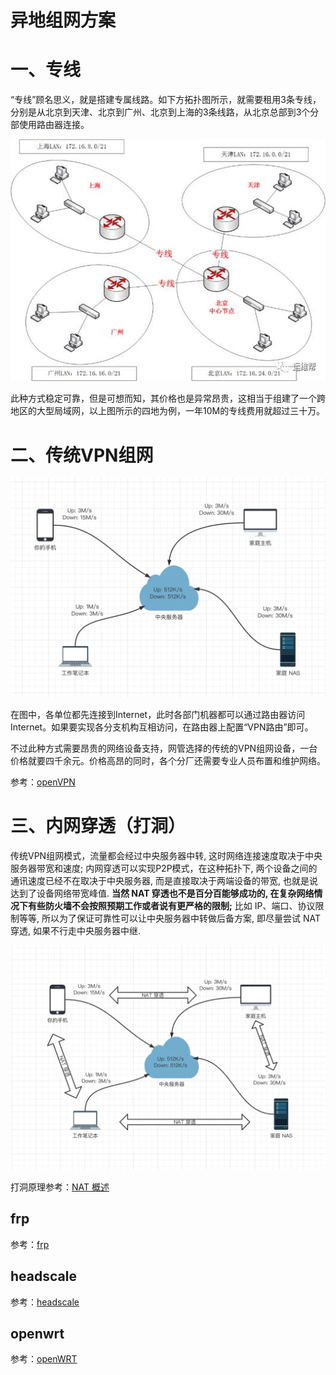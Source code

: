 # 异地组网方案

# 一、专线

“专线”顾名思义，就是搭建专属线路。如下方拓扑图所示，就需要租用3条专线，分别是从北京到天津、北京到广州、北京到上海的3条线路，从北京总部到3个分部使用路由器连接。

![](assets/image-20221224144603012-20230610173812-wuq2d7q.png)

此种方式稳定可靠，但是可想而知，其价格也是异常昂贵，这相当于组建了一个跨地区的大型局域网，以上图所示的四地为例，一年10M的专线费用就超过三十万。

# 二、传统VPN组网

![](assets/image-20221224173621652-20230610173812-6ol4w0p.png)

在图中，各单位都先连接到Internet，此时各部门机器都可以通过路由器访问Internet。如果要实现各分支机构互相访问，在路由器上配置“VPN路由”即可。

不过此种方式需要昂贵的网络设备支持，网管选择的传统的VPN组网设备，一台价格就要四千余元。价格高昂的同时，各个分厂还需要专业人员布置和维护网络。

参考：[openVPN](../开源项目/openVPN.md)

# 三、内网穿透（打洞）

传统VPN组网模式，流量都会经过中央服务器中转, 这时网络连接速度取决于中央服务器带宽和速度;
内网穿透可以实现P2P模式，在这种拓扑下, 两个设备之间的通讯速度已经不在取决于中央服务器, 而是直接取决于两端设备的带宽, 也就是说达到了设备网络带宽峰值. **当然 NAT 穿透也不是百分百能够成功的, 在复杂网络情况下有些防火墙不会按照预期工作或者说有更严格的限制;** 比如 IP、端口、协议限制等等, 所以为了保证可靠性可以让中央服务器中转做后备方案, 即尽量尝试 NAT 穿透, 如果不行走中央服务器中继.

![](assets/image-20221224173638252-20230610173812-isotlim.png)

打洞原理参考：[NAT 概述](../计算机网络/NAT%20概述.md)

## frp

参考：[frp](../开源项目/frp.md)

## headscale

参考：[headscale](../开源项目/headscale.md)

## openwrt

参考：[openWRT](../开源项目/openWRT.md)
